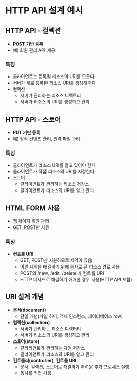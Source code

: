 # HTTP API 설계 예시



## HTTP API - 컬렉션

- **POST 기반 등록**
- 예) 회원 관리 API 제공

### 특징

- 클라이언트는 등록될 리소스의 URI를 모든다
- 서버가 새로 등록된 리소스 URI를 생성해준다
- 컬렉션
  - 서버가 관리하는 리소스 디렉토리
  - 서버가 리소스의 URI를 생성하고 관리



## HTTP API - 스토어

- **PUT 기반 등록**
- 예) 정적 컨텐츠 관리, 원격 파일 관리

### 특징

- 클라이언트가 리소스 URI를 알고 있어야 한다
- 클라이언트가 직접 리소스의 URI를 지정한다
- 스토어
  - 클라이언트가 관리하는 리소스 저장소
  - 클라이언트가 리소스의 URI를 알고 관리



## HTML FORM 사용

- 웹 페이지 회원 관리
- GET, POST만 지원

### 특징

- **컨트롤 URI**
  - GET, POST만 지원하므로 제약이 있음
  - 이런 제약을 해결하기 위해 동사로 된 리소스 경로 사용
  - POST의 /new, /edit, /delete 가 컨트롤 URI
  - HTTP 메서드로 해결하기 애매한 경우 사용(HTTP API 포함)



## URI 설계 개념

- **문서(document)**
  - 단일 개념(파일 하나, 객체 인스턴스, 데이터베이스 row)
- **컬렉션(collection)**
  - 서버가 관리하는 리소스 디렉터리
  - 서버가 리소스의 URI를 생성하고 관리
- **스토어(store)**
  - 클라리언트가 관리하는 자원 저장소
  - 클라이언트가 리소스의 URI를 알고 관리
- **컨트롤러(controller), 컨트롤 URI**
  - 문서, 컬렉션, 스토어로 해결하기 어려운 추가 프로세스 실행
  - 동사를 직접 사용

